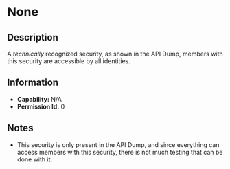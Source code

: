 # None

## Description
A *technically* recognized security, as shown in the API Dump, members with this security are accessible by all identities.

## Information
- **Capability:** N/A
- **Permission Id:** 0

## Notes
- This security is only present in the API Dump, and since everything can access members with this security, there is not much testing that can be done with it.
